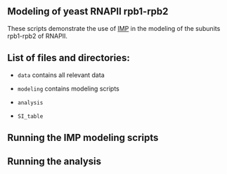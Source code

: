 ## Modeling of yeast RNAPII rpb1-rpb2

These scripts demonstrate the use of [IMP](http://salilab.org/imp) in the modeling of the subunits rpb1-rpb2 of RNAPII.

## List of files and directories:

- `data`	contains all relevant data

- `modeling`	contains modeling scripts

- `analysis`

- `SI_table`

## Running the IMP modeling scripts

## Running the analysis


